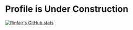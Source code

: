 # Profile is Under Construction
[![Rinfair's GitHub stats](https://github-readme-stats.vercel.app/api?username=Rinfair-CSP-A016&count_private=true&show_icons=true&include_all_commits=true&bg_color=5BCEFA,5BCEFA,F5A9B8,FFF,F5A9B8,5BCEFA)](https://github.com/anuraghazra/github-readme-stats)

